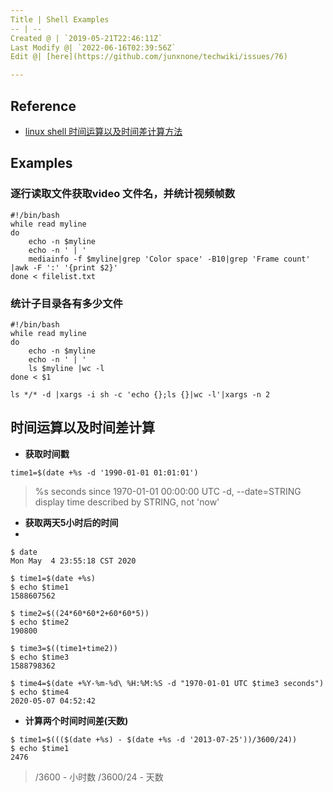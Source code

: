 ```yaml
---
Title | Shell Examples
-- | --
Created @ | `2019-05-21T22:46:11Z`
Last Modify @| `2022-06-16T02:39:56Z`
Edit @| [here](https://github.com/junxnone/techwiki/issues/76)

---
```

## Reference
- [linux shell 时间运算以及时间差计算方法](https://mp.weixin.qq.com/s/7QnycDf_D7jZJUGrdhrZ5w)

## Examples

### 逐行读取文件获取video 文件名，并统计视频帧数

```
#!/bin/bash
while read myline
do
    echo -n $myline
    echo -n ' | '
    mediainfo -f $myline|grep 'Color space' -B10|grep 'Frame count' |awk -F ':' '{print $2}'
done < filelist.txt
```

### 统计子目录各有多少文件

```
#!/bin/bash
while read myline
do
    echo -n $myline
    echo -n ' | '
    ls $myline |wc -l
done < $1

```

```
ls */* -d |xargs -i sh -c 'echo {};ls {}|wc -l'|xargs -n 2
```

## 时间运算以及时间差计算

- **获取时间戳**
 
```
time1=$(date +%s -d '1990-01-01 01:01:01')
```
>  %s   seconds since 1970-01-01 00:00:00 UTC
>   -d, --date=STRING          display time described by STRING, not 'now'

- **获取两天5小时后的时间**
- 
```
$ date
Mon May  4 23:55:18 CST 2020

$ time1=$(date +%s)
$ echo $time1
1588607562

$ time2=$((24*60*60*2+60*60*5))
$ echo $time2
190800

$ time3=$((time1+time2))
$ echo $time3
1588798362

$ time4=$(date +%Y-%m-%d\ %H:%M:%S -d "1970-01-01 UTC $time3 seconds")
$ echo $time4
2020-05-07 04:52:42
```

- **计算两个时间时间差(天数)**

```
$ time1=$((($(date +%s) - $(date +%s -d '2013-07-25'))/3600/24))
$ echo $time1
2476
```
> /3600 - 小时数
> /3600/24 - 天数




